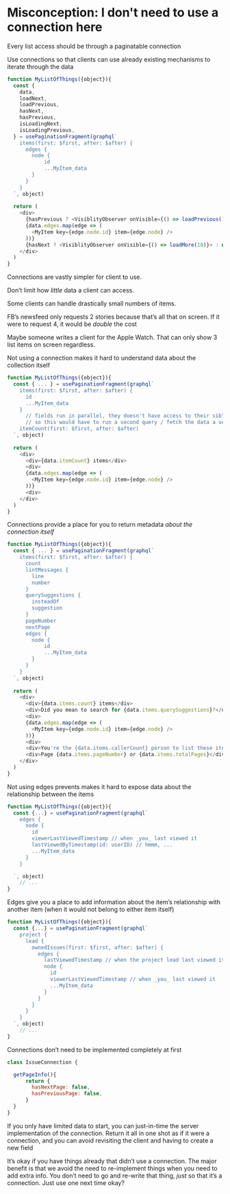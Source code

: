 # Misconception: I don't need to use a connection here
Every list access should be through a paginatable connection

Use connections so that clients can use already existing mechanisms to iterate through the data

```js
function MyListOfThings({object}){
  const {
    data,
    loadNext,
    loadPrevious,
    hasNext,
    hasPrevious,
    isLoadingNext,
    isLoadingPrevious,
  } = usePaginationFragment(graphql`
    items(first: $first, after: $after) {
      edges {
        node {
            id
            ...MyItem_data
        }
      }
    }
  `, object)
  
  return (
    <div>
      {hasPrevious ? <VisiblityObserver onVisible={() => loadPrevious(10)}> : null}
      {data.edges.map(edge => (
        <MyItem key={edge.node.id} item={edge.node} />
      ))}
      {hasNext ? <VisiblityObserver onVisible={() => loadMore(10)}> : null}
    </div>
  )
}
```

Connections are vastly simpler for client to use.

Don’t limit how _little_ data a client can access.

Some clients can handle drastically small numbers of items.

FB’s newsfeed only requests 2 stories because that’s all that on screen. If it were to request 4, it would be _double_ the cost

Maybe someone writes a client for the Apple Watch. That can only show 3 list items on screen regardless.

Not using a connection makes it hard to understand data about the collection itself

```js
function MyListOfThings({object}){
  const { ... } = usePaginationFragment(graphql`
    items(first: $first, after: $after) {
      id
      ...MyItem_data
    }
      // fields run in parallel, they doesn't have access to their siblings
      // so this would have to run a second query / fetch the data a second time
    itemCount(first: $first, after: $after)
  `, object)
  
  return (
    <div>
      <div>{data.itemCount} items</div>
      <div>
      {data.edges.map(edge => (
        <MyItem key={edge.node.id} item={edge.node} />
      ))}
      <div>
    </div>
  )
}
```

Connections provide a place for you to return metadata _about the connection itself_

```js
function MyListOfThings({object}){
  const { ... } = usePaginationFragment(graphql`
    items(first: $first, after: $after) {
      count
      lintMessages {
        line
        number
      }
      querySuggestions {
        insteadOf
        suggestion
      }
      pageNumber
      nextPage
      edges {
        node {
            id
            ...MyItem_data
        }
      }
    }
  `, object)
  
  return (
    <div>
      <div>{data.items.count} items</div>
      <div>Did you mean to search for {data.items.querySuggestions}?</div>
      <div>
      {data.edges.map(edge => (
        <MyItem key={edge.node.id} item={edge.node} />
      ))}
      <div>
      <div>You're the {data.items.callerCount} person to list these items today</div>
      <div>Page {data.items.pageNumber} or {data.items.totalPages}</div>
    </div>
  )
}
```

Not using edges prevents makes it hard to expose data about the relationship between the items

```js
function MyListOfThings({object}){
  const {...} = usePaginationFragment(graphql`
    edges {
      node {
        id
        viewerLastViewedTimestamp // when _you_ last viewed it
        lastViewedByTimestamp(id: userID) // hmmm, ...
        ...MyItem_data
      }
    }

  `, object)
    // ...
}
```

Edges give you a place to add information about the item’s relationship with another item (when it would not belong to either item itself)

```js
function MyListOfThings({object}){
  const {...} = usePaginationFragment(graphql`
    project {
      lead {
        ownedIssues(first: $first, after: $after) {
          edges {
            lastViewedTimestamp // when the project lead last viewed it!
            node {
              id
              viewerLastViewedTimestamp // when _you_ last viewed it
              ...MyItem_data
            }
          }
        }
      }
    }
  `, object)
    // ...
}
```

Connections don’t need to be implemented completely at first

```js
class IssueConnection {

  getPageInfo(){
      return {
        hasNextPage: false,
        hasPreviousPage: false, 
      }
  }
}
```

If you only have limited data to start, you can just-in-time the server implementation of the connection. Return it all in one shot as if it were a connection, and you can avoid revisiting the client and having to create a new field

It’s okay if you have things already that didn’t use a connection. The major benefit is that we avoid the need to re-implement things when you need to add extra info. You don’t need to go and re-write that thing, _just_ so that it’s a connection. Just use one next time okay?
